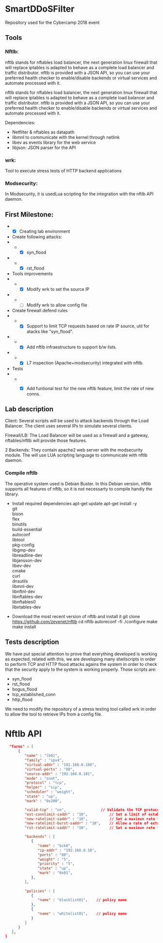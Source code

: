# SmartDDoSFilter

Repository used for the Cybercamp 2018 event

## Tools

### Nftlb:

nftlb stands for nftables load balancer, the next generation linux firewall that will replace iptables is adapted to behave as a complete load balancer and traffic distributor.
nftlb is provided with a JSON API, so you can use your preferred health checker to enable/disable backends or virtual services and automate processed with it.

nftlb stands for nftables load balancer, the next generation linux firewall that will replace iptables is adapted to behave as a complete load balancer and traffic distributor.
nftlb is provided with a JSON API, so you can use your preferred health checker to enable/disable backends or virtual services and automate processed with it.

Dependencies:
- Netfilter & nftables as datapath
- libmnl to communicate with the kernel through netlink
- libev as events library for the web service
- libjson: JSON parser for the API

### wrk:

Tool to execute stress tests of HTTP backend applications

### Modsecurity:

In Modsecurity, it is usedLua scripting for the integration with the nftlb API daemon.

## First Milestone:

* * [x] Creating lab environment

* Create following attacks:
* * * [x] syn_flood
* * * [x] rst_flood

* Tools improvements
* * * [x] Modify wrk to set the source IP
* * * [ ] Modify wrk to allow config file

* Create firewall defend rules
* * * [x] Support to limit TCP requests based on rate IP source, util for atacks like "syn_flood".
* * * [x] Add nftlb infraestructure to support b/w lists.
* * * [x] L7 inspection (Apache+modsecurity) integrated with nftlb.

* Tests
* * * [x] Add funtional test for the new nftlb feature, limit the rate of new conns.


## Lab description

Client: Several scripts will be used to attack backends through the Load Balancer. The client uses several IPs to simulate several clients.

Firewall/LB: The Load Balancer will be used as a firewall and a gateway, nftables/nftlb will provide those features.

2 Backends: They contain apache2 web server with the modsecurity module. The will use LUA scripting language to communicate with nftlb daemon.

### Compile nftlb

The operative system used is Debian Buster. In this Debian version, nftlib supports all features of nftlb, so it is not necessarty to compile handly the library. 

* Install required dependencies
apt-get update
apt-get install -y \
    git \
    bison \
    flex \
    binutils \
    build-essential \
    autoconf \
    libtool \
    pkg-config \
    libgmp-dev \
    libreadline-dev \
    libjansson-dev \
    libev-dev \
    cmake \
    curl \
    dnsutils \
    libmnl-dev \
    libnftnl-dev \
    libnftables-dev \
    libnftables0 \
    libxtables-dev

* Download the most recent version of nftlb and install it
git clone https://github.com/zevenet/nftlb
cd nftlb
autoreconf -fi
./configure
make
make install

## Tests description

We have put special attention to prove that everything developed is working as expected, related with this, we are developing many shellscripts in order to perform TCP and HTTP flood attacks agains the system in order to check that the security apply to the system is working properly. Those scripts are:
* syn_flood
* rst_flood
* bogus_flood
* tcp_established_conn
* http_flood

We need to modify the repository of a stress testing tool called wrk in order to allow the tool to retrieve IPs from a config file.

# Nftlb API

```JSON
  "farms" : [
      {
         "name" : "lb01",
         "family" : "ipv4",                	
         "virtual-addr" : "192.168.0.100", 	
         "virtual-ports" : "80",            
         "source-addr" : "192.168.0.101", 
         "mode" : "snat",             	
         "protocol" : "tcp",          	
         "helper" : "sip",            	
         "scheduler" : "weight",        
         "state" : "up",            	
         "mark" : "0x200",            	

         "valid-tcp" : "on",         		// Validate the TCP protocol*
         "est-connlimit-saddr" : "10",         	// Set a limit of established connections for service*
         "new-ratelimit-saddr" : "10",         	// Set a maximun rate for new connections*
         "new-ratelimit-burst-saddr" : "10",   	// Allow a rate of extra new connections*
         "rst-ratelimit-saddr" : "10",        	// Set a maximun rate for TCP reset packets*

         "backends" : [
            {
               "name" : "bck0",        
               "ip-addr" : "192.168.0.10",
               "ports" : "80",        
               "weight" : "5",        
               "priority" : "5",      
               "state" : "up",        
               "mark" : "0x01",       
            },
         ],
	 
         "policies" : [
            {
               "name" : "blacklist01",    // policy name
            },
            {
               "name" : "whitelist01",    // policy name
            }
         ]
      }
   ],
}
```
